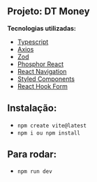 ## Projeto: DT Money

**Tecnologias utilizadas:**

- [Typescript]()
- [Axios]()
- [Zod]()
- [Phosphor React]()
- [React Navigation]()
- [Styled Components]()
- [React Hook Form]()

## Instalação:

- `npm create vite@latest`
- `npm i ou npm install`

## Para rodar:

- `npm run dev`
